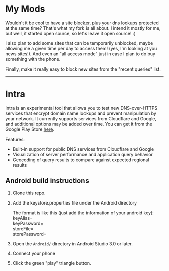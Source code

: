 # My Mods

Wouldn't it be cool to have a site blocker, plus your dns lookups protected
at the same time? That's what my fork is all about. I intend it mostly for
me, but well, it started open source, so let's leave it open source! :)

I also plan to add some sites that can be temporarily unblocked, maybe allowing
me a given time per day to access them! (yes, I'm looking at you news sites!).
And even an "all access mode" just in case I plan to do buy something with the phone.

Finally, make it really easy to block new sites from the "recent queries" list.

---

# Intra

Intra is an experimental tool that allows you to test new DNS-over-HTTPS
services that encrypt domain name lookups and prevent manipulation by your
network. It currently supports services from Cloudflare and Google, and
additional options may be added over time.  You can get it from the
Google Play Store [here](https://play.google.com/store/apps/details?id=app.intra).

Features:
* Built-in support for public DNS services from Cloudflare and Google
* Visualization of server performance and application query behavior
* Geocoding of query results to compare against expected regional results

## Android build instructions

1. Clone this repo.
2. Add the keystore.properties file under the Android directory

   The format is like this (just add the information of your android key):  
   keyAlias=  
   keyPassword=  
   storeFile=  
   storePassword=  
3. Open the `Android/` directory in Android Studio 3.0 or later.
4. Connect your phone
5. Click the green "play" triangle button.
